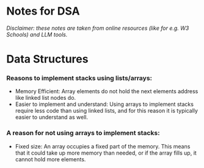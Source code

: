 # Notes for DSA
_Disclaimer: these notes are taken from online resources (like for e.g. W3 Schools) and LLM tools._

# Data Structures
###  Reasons to implement stacks using lists/arrays:
- Memory Efficient: Array elements do not hold the next elements address like linked list nodes do.
- Easier to implement and understand: Using arrays to implement stacks require less code than using linked lists, and for this reason it is typically easier to understand as well.

### A reason for not using arrays to implement stacks:
- Fixed size: An array occupies a fixed part of the memory. This means that it could take up more memory than needed, or if the array fills up, it cannot hold more elements.